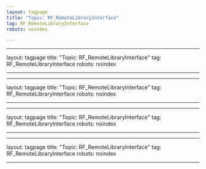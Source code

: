 ```yaml
---
layout: tagpage
title: "Topic: RF_RemoteLibraryInterface"
tag: RF_RemoteLibraryInterface
robots: noindex

---
```

---
layout: tagpage
title: "Topic: RF_RemoteLibraryInterface"
tag: RF_RemoteLibraryInterface
robots: noindex

---
---
layout: tagpage
title: "Topic: RF_RemoteLibraryInterface"
tag: RF_RemoteLibraryInterface
robots: noindex

---
---
layout: tagpage
title: "Topic: RF_RemoteLibraryInterface"
tag: RF_RemoteLibraryInterface
robots: noindex

---
---
layout: tagpage
title: "Topic: RF_RemoteLibraryInterface"
tag: RF_RemoteLibraryInterface
robots: noindex

---
